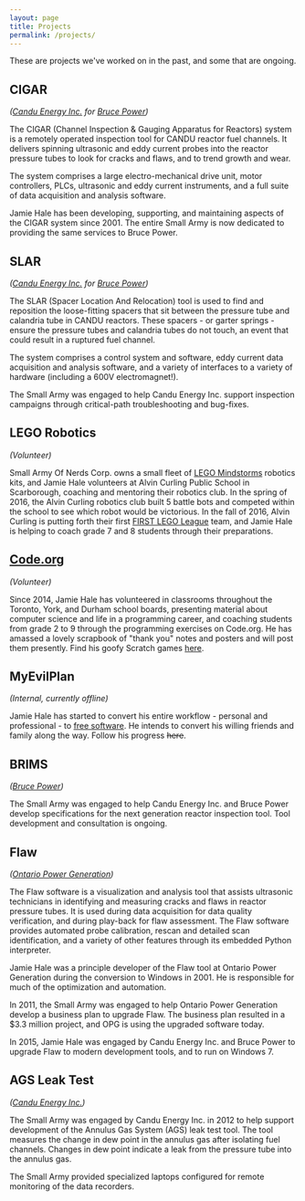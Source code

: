 ```yaml
---
layout: page
title: Projects
permalink: /projects/
---
```

These are projects we've worked on in the past, and some that are ongoing.

## CIGAR
_([Candu Energy Inc.][1] for [Bruce Power][2])_

The CIGAR (Channel Inspection & Gauging Apparatus for Reactors) system is a remotely operated inspection tool for CANDU reactor fuel channels. It delivers spinning ultrasonic and eddy current probes into the reactor pressure tubes to look for cracks and flaws, and to trend growth and wear.

The system comprises a large electro-mechanical drive unit, motor controllers, PLCs, ultrasonic and eddy current instruments, and a full suite of data acquisition and analysis software.

Jamie Hale has been developing, supporting, and maintaining aspects of the CIGAR system since 2001. The entire Small Army is now dedicated to providing the same services to Bruce Power.

## SLAR
_([Candu Energy Inc.][1] for [Bruce Power][2])_

The SLAR (Spacer Location And Relocation) tool is used to find and reposition the loose-fitting spacers that sit between the pressure tube and calandria tube in CANDU reactors. These spacers - or garter springs - ensure the pressure tubes and calandria tubes do not touch, an event that could result in a ruptured fuel channel.

The system comprises a control system and software, eddy current data acquisition and analysis software, and a variety of interfaces to a variety of hardware (including a 600V electromagnet!).

The Small Army was engaged to help Candu Energy Inc. support inspection campaigns through critical-path troubleshooting and bug-fixes.

## LEGO Robotics
_(Volunteer)_

Small Army Of Nerds Corp. owns a small fleet of [LEGO Mindstorms][3] robotics kits, and Jamie Hale volunteers at Alvin Curling Public School in Scarborough, coaching and mentoring their robotics club. In the spring of 2016, the Alvin Curling robotics club built 5 battle bots and competed within the school to see which robot would be victorious. In the fall of 2016, Alvin Curling is putting forth their first [FIRST LEGO League][4] team, and Jamie Hale is helping to coach grade 7 and 8 students through their preparations.

## [Code.org][5]
_(Volunteer)_

Since 2014, Jamie Hale has volunteered in classrooms throughout the Toronto, York, and Durham school boards, presenting material about computer science and life in a programming career, and coaching students from grade 2 to 9 through the programming exercises on Code.org. He has amassed a lovely scrapbook of "thank you" notes and posters and will post them presently. Find his goofy Scratch games [here][6].

## MyEvilPlan
_(Internal, currently offline)_

Jamie Hale has started to convert his entire workflow - personal and professional - to [free software][7]. He intends to convert his willing friends and family along the way. Follow his progress <del>here</del>.

## BRIMS
_([Bruce Power][2])_

The Small Army was engaged to help Candu Energy Inc. and Bruce Power develop specifications for the next generation reactor inspection tool. Tool development and consultation is ongoing.

## Flaw
_([Ontario Power Generation][8])_

The Flaw software is a visualization and analysis tool that assists ultrasonic technicians in identifying and measuring cracks and flaws in reactor pressure tubes. It is used during data acquisition for data quality verification, and during play-back for flaw assessment. The Flaw software provides automated probe calibration, rescan and detailed scan identification, and a variety of other features through its embedded Python interpreter.

Jamie Hale was a principle developer of the Flaw tool at Ontario Power Generation during the conversion to Windows in 2001. He is responsible for much of the optimization and automation.

In 2011, the Small Army was engaged to help Ontario Power Generation develop a business plan to upgrade Flaw. The business plan resulted in a $3.3 million project, and OPG is using the upgraded software today.

In 2015, Jamie Hale was engaged by Candu Energy Inc. and Bruce Power to upgrade Flaw to modern development tools, and to run on Windows 7.

## AGS Leak Test
_([Candu Energy Inc.][1])_

The Small Army was engaged by Candu Energy Inc. in 2012 to help support development of the Annulus Gas System (AGS) leak test tool. The tool measures the change in dew point in the annulus gas after isolating fuel channels. Changes in dew point indicate a leak from the pressure tube into the annulus gas.

The Small Army provided specialized laptops configured for remote monitoring of the data recorders.

[1]: http://candu.com
[2]: http://brucepower.com
[3]: https://en.wikipedia.org/wiki/Lego_Mindstorms
[4]: http://www.firstlegoleague.org/
[5]: https://code.org/
[6]: https://scratch.mit.edu/users/jamiesonhale/
[7]: http://fsf.org
[8]: http://opg.com